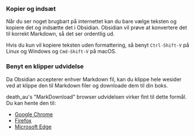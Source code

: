 ### Kopier og indsæt

Når du ser noget brugbart på internettet kan du bare vælge teksten og kopiere det og indsætte det i Obsidian. Obsidian vil prøve at konvertere det til korrekt Markdown, så det ser ordentlig ud.

Hvis du kun vil kopiere teksten uden formattering, så benyt `Ctrl-Shift-V` på Linux og Windows og `Cmd-Shift-V` på macOS.

### Benyt en klipper udvidelse

Da Obsidian accepterer enhver Markdown fil, kan du klippe hele wesider ved at klippe den til Markdown filer og downloade dem til din boks.

death_au's "MarkDownload" browser udvidelsen virker fint til dette formål. Du kan hente den til:

- [Google Chrome](https://chrome.google.com/webstore/detail/markdownload-markdown-web/pcmpcfapbekmbjjkdalcgopdkipoggdi)
- [Firefox](https://addons.mozilla.org/en-GB/firefox/addon/markdownload/)
- [Microsoft Edge](https://microsoftedge.microsoft.com/addons/detail/markdownload-markdown-w/hajanaajapkhaabfcofdjgjnlgkdkknm)